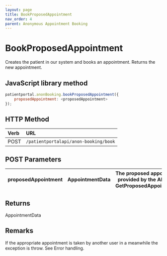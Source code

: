 ```yaml
---
layout: page
title: BookProposedAppointment
nav_order: 4
parent: Anonymous Appointment Booking
---
```


# BookProposedAppointment

Creates the patient in our system and books an appointment. Returns the new appointment.

## JavaScript library method

```javascript
patientportal.anonBooking.bookProposedAppointment({
    proposedAppointment: <proposedAppointment>
});
```

## HTTP Method

| Verb | URL                                               |
|:-----|:--------------------------------------------------|
| POST | `/patientportalapi/anon-booking/book` |

## POST Parameters

| proposedAppointment | AppointmentData | The proposed appointment provided by the API upon GetProposedAppointments |
| --- | --- | --- |

## Returns

AppointmentData

## Remarks

If the appropriate appointment is taken by another user in a meanwhile the exception is throw. See Error handling.
